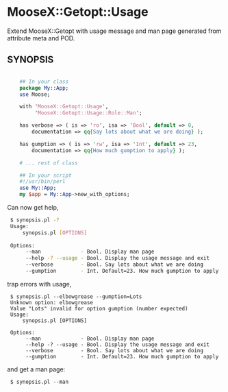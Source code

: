 MooseX::Getopt::Usage
=====================

Extend MooseX::Getopt with usage message and man page generated from attribute meta and POD.

SYNOPSIS
--------

```perl

    ## In your class
    package My::App;
    use Moose;

    with 'MooseX::Getopt::Usage',
         'MooseX::Getopt::Usage::Role::Man';

    has verbose => ( is => 'ro', isa => 'Bool', default => 0,
        documentation => qq{Say lots about what we are doing} );

    has gumption => ( is => 'rw', isa => 'Int', default => 23,
        documentation => qq{How much gumption to apply} );

    # ... rest of class

    ## In your script
    #!/usr/bin/perl
    use My::App;
    my $app = My::App->new_with_options;
```

Can now get help,

```sh
 $ synopsis.pl -?
 Usage:
     synopsis.pl [OPTIONS]
 
 Options:
      --man             - Bool. Display man page
      --help -? --usage - Bool. Display the usage message and exit
      --verbose         - Bool. Say lots about what we are doing
      --gumption        - Int. Default=23. How much gumption to apply
```

trap errors with usage,

```
 $ synopsis.pl --elbowgrease --gumption=Lots
 Unknown option: elbowgrease
 Value "Lots" invalid for option gumption (number expected)
 Usage:
     synopsis.pl [OPTIONS]
 
 Options:
      --man             - Bool. Display man page
      --help -? --usage - Bool. Display the usage message and exit
      --verbose         - Bool. Say lots about what we are doing
      --gumption        - Int. Default=23. How much gumption to apply
```

and get a man page:

```
 $ synopsis.pl --man
```
